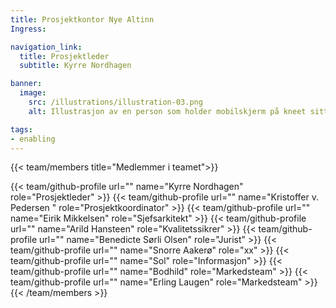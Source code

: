 ```yaml
---
title: Prosjektkontor Nye Altinn
Ingress: 

navigation_link:
  title: Prosjektleder
  subtitle: Kyrre Nordhagen

banner:
  image:
    src: /illustrations/illustration-03.png
    alt: Illustrasjon av en person som holder mobilskjerm på kneet sitt

tags:
- enabling
---
```


{{< team/members title="Medlemmer i teamet">}}

{{< team/github-profile url="" name="Kyrre Nordhagen" role="Prosjektleder" >}}
{{< team/github-profile url="" name="Kristoffer v. Pedersen " role="Prosjektkoordinator" >}}
{{< team/github-profile url="" name="Eirik Mikkelsen" role="Sjefsarkitekt" >}}
{{< team/github-profile url="" name="Arild Hansteen" role="Kvalitetssikrer" >}}
{{< team/github-profile url="" name="Benedicte Sørli Olsen" role="Jurist" >}}
{{< team/github-profile url="" name="Snorre Aakerø" role="xx" >}}
{{< team/github-profile url="" name="Sol" role="Informasjon" >}}
{{< team/github-profile url="" name="Bodhild" role="Markedsteam" >}}
{{< team/github-profile url="" name="Erling Laugen" role="Markedsteam" >}}
{{< /team/members >}}

